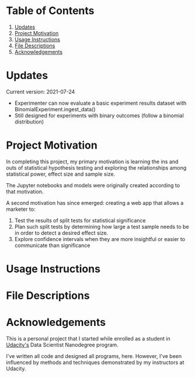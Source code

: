 # Table of Contents

1. [Updates](#updates)
2. [Project Motivation](#motivation)
3. [Usage Instructions](#instructions)
4. [File Descriptions](#files)
5. [Acknowledgements](#credit)

# Updates <a name = "updates"></a>
Current version: 2021-07-24

- Experimenter can now evaluate a basic experiment results dataset with BinomialExperiment.ingest_data()
- Still designed for experiments with binary outcomes (follow a binomial distribution)

# Project Motivation <a name = "motivation"></a>
In completing this project, my primary motivation is learning the ins and outs of statistical hypothesis testing and exploring the relationships among statistical power, effect size and sample size.

The Jupyter notebooks and models were originally created according to that motivation.

A second motivation has since emerged: creating a web app that allows a marketer to:

1. Test the results of split tests for statistical significance
2. Plan such split tests by determining how large a test sample needs to be in order to detect a desired effect size.
3. Explore confidence intervals when they are more insightful or easier to communicate than significance

# Usage Instructions <a name = "instructions"></a>

# File Descriptions <a name = "files"></a>

# Acknowledgements <a name = "credit"></a>

This is a personal project that I started while enrolled as a student in [Udacity's](https://www.udacity.com/) Data Scientist Nanodegree program.

I've written all code and designed all programs, here. However, I've been influenced by methods and techniques demonstrated by my instructors at Udacity.
